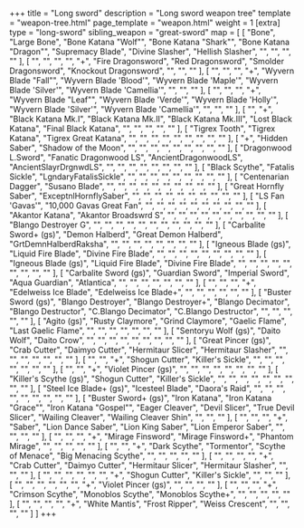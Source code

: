 +++
title = "Long sword"
description = "Long sword weapon tree"
template = "weapon-tree.html"
page_template = "weapon.html"
weight = 1
[extra]
type = "long-sword"
sibling_weapon = "great-sword"
map = [
  [
    "Bone",
    "Large Bone",
    "Bone Katana \"Wolf\"",
    "Bone Katana \"Shark\"",
    "Bone Katana \"Dragon\"",
    "Supremacy Blade",
    "Divine Slasher",
    "Hellish Slasher",
    "",
    "",
    "",
    ""
  ],
  [
    "",
    "",
    "",
    "",
    "+",
    "Fire Dragonsword",
    "Red Dragonsword",
    "Smolder Dragonsword",
    "Knockout Dragonsword",
    "",
    "",
    ""
  ],
  [
    "",
    "",
    "",
    "+",
    "Wyvern Blade \"Fall\"",
    "Wyvern Blade 'Blood'",
    "Wyvern Blade 'Maple'",
    "Wyvern Blade 'Silver'",
    "Wyvern Blade 'Camellia'",
    "",
    "",
    ""
  ],
  [
    "",
    "",
    "",
    "+",
    "Wyvern Blade \"Leaf\"",
    "Wyvern Blade 'Verde'",
    "Wyvern Blade 'Holly'",
    "Wyvern Blade 'Silver'",
    "Wyvern Blade 'Camellia'",
    "",
    "",
    ""
  ],
  [
    "",
    "+",
    "Black Katana Mk.I",
    "Black Katana Mk.II",
    "Black Katana Mk.III",
    "Lost Black Katana",
    "Final Black Katana",
    "",
    "",
    "",
    "",
    ""
  ],
  [
    "Tigrex Tooth",
    "Tigrex Katana",
    "Tigrex Great Katana",
    "",
    "",
    "",
    "",
    "",
    "",
    "",
    "",
    ""
  ],
  [
    "+",
    "Hidden Saber",
    "Shadow of the Moon",
    "",
    "",
    "",
    "",
    "",
    "",
    "",
    "",
    ""
  ],
  [
    "Dragonwood L.Sword",
    "Fanatic Dragonwood LS",
    "AncientDragonwoodLS",
    "AncientSlayrDrgnwdLS",
    "",
    "",
    "",
    "",
    "",
    "",
    "",
    ""
  ],
  [
    "Black Scythe",
    "Fatalis Sickle",
    "LgndaryFatalisSickle",
    "",
    "",
    "",
    "",
    "",
    "",
    "",
    "",
    ""
  ],
  [
    "Centenarian Dagger",
    "Susano Blade",
    "",
    "",
    "",
    "",
    "",
    "",
    "",
    "",
    "",
    ""
  ],
  [
    "Great Hornfly Saber",
    "ExceptnlHornflySaber",
    "",
    "",
    "",
    "",
    "",
    "",
    "",
    "",
    "",
    ""
  ],
  [
    "LS Fan 'Gavas'",
    "10,000 Gavas Great Fan",
    "",
    "",
    "",
    "",
    "",
    "",
    "",
    "",
    "",
    ""
  ],
  [
    "Akantor Katana",
    "Akantor Broadswrd S",
    "",
    "",
    "",
    "",
    "",
    "",
    "",
    "",
    "",
    ""
  ],
  [
    "Blango Destroyer G",
    "",
    "",
    "",
    "",
    "",
    "",
    "",
    "",
    "",
    "",
    ""
  ],
  [
    "Carbalite Sword+ (gs)",
    "Demon Halberd",
    "Great Demon Halberd",
    "GrtDemnHalberdRaksha",
    "",
    "",
    "",
    "",
    "",
    "",
    "",
    ""
  ],
  [
    "Igneous Blade (gs)",
    "Liquid Fire Blade",
    "Divine Fire Blade",
    "",
    "",
    "",
    "",
    "",
    "",
    "",
    "",
    ""
  ],
  [
    "Igneous Blade (gs)",
    "Liquid Fire Blade",
    "Divine Fire Blade",
    "",
    "",
    "",
    "",
    "",
    "",
    "",
    "",
    ""
  ],
  [
    "Carbalite Sword (gs)",
    "Guardian Sword",
    "Imperial Sword",
    "Aqua Guardian",
    "Atlantica",
    "",
    "",
    "",
    "",
    "",
    "",
    ""
  ],
  [
    "",
    "",
    "",
    "+",
    "Edelweiss Ice Blade",
    "Edelweiss Ice Blade+",
    "",
    "",
    "",
    "",
    "",
    ""
  ],
  [
    "Buster Sword (gs)",
    "Blango Destroyer",
    "Blango Destroyer+",
    "Blango Decimator",
    "Blango Destructor",
    "C.Blango Decimator",
    "C.Blango Destructor",
    "",
    "",
    "",
    "",
    ""
  ],
  [
    "Agito (gs)",
    "Rusty Claymore",
    "Grind Claymore",
    "Gaelic Flame",
    "Last Gaelic Flame",
    "",
    "",
    "",
    "",
    "",
    "",
    ""
  ],
  [
    "Sentoryu Wolf (gs)",
    "Daito Wolf",
    "Daito Crow",
    "",
    "",
    "",
    "",
    "",
    "",
    "",
    "",
    ""
  ],
  [
    "Great Pincer (gs)",
    "Crab Cutter",
    "Daimyo Cutter",
    "Hermitaur Slicer",
    "Hermitaur Slasher",
    "",
    "",
    "",
    "",
    "",
    "",
    ""
  ],
  [
    "",
    "",
    "+",
    "Shogun Cutter",
    "Killer's Sickle",
    "",
    "",
    "",
    "",
    "",
    "",
    ""
  ],
  [
    "",
    "",
    "+",
    "Violet Pincer (gs)",
    "",
    "",
    "",
    "",
    "",
    "",
    "",
    ""
  ],
  [
    "Killer's Scythe (gs)",
    "Shogun Cutter",
    "Killer's Sickle",
    "",
    "",
    "",
    "",
    "",
    "",
    "",
    "",
    ""
  ],
  [
    "Steel Ice Blade+ (gs)",
    "Icesteel Blade",
    "Daora's Raid",
    "",
    "",
    "",
    "",
    "",
    "",
    "",
    "",
    ""
  ],
  [
    "Buster Sword+ (gs)",
    "Iron Katana",
    "Iron Katana \"Grace\"",
    "Iron Katana \"Gospel\"",
    "Eager Cleaver",
    "Devil Slicer",
    "True Devil Slicer",
    "Wailing Cleaver",
    "Wailing Cleaver Shin",
    "",
    "",
    ""
  ],
  [
    "",
    "",
    "",
    "+",
    "Saber",
    "Lion Dance Saber",
    "Lion King Saber",
    "Lion Emperor Saber",
    "",
    "",
    "",
    ""
  ],
  [
    "",
    "",
    "",
    "+",
    "Mirage Finsword",
    "Mirage Finsword+",
    "Phantom Mirage",
    "",
    "",
    "",
    "",
    ""
  ],
  [
    "",
    "",
    "+",
    "Dark Scythe",
    "Tormentor",
    "Scythe of Menace",
    "Big Menacing Scythe",
    "",
    "",
    "",
    "",
    ""
  ],
  [
    "",
    "",
    "",
    "",
    "+",
    "Crab Cutter",
    "Daimyo Cutter",
    "Hermitaur Slicer",
    "Hermitaur Slasher",
    "",
    "",
    ""
  ],
  [
    "",
    "",
    "",
    "",
    "",
    "",
    "+",
    "Shogun Cutter",
    "Killer's Sickle",
    "",
    "",
    ""
  ],
  [
    "",
    "",
    "",
    "",
    "",
    "",
    "+",
    "Violet Pincer (gs)",
    "",
    "",
    "",
    ""
  ],
  [
    "",
    "",
    "",
    "+",
    "Crimson Scythe",
    "Monoblos Scythe",
    "Monoblos Scythe+",
    "",
    "",
    "",
    "",
    ""
  ],
  [
    "",
    "",
    "",
    "",
    "+",
    "White Mantis",
    "Frost Ripper",
    "Weiss Crescent",
    "",
    "",
    "",
    ""
  ]
]
+++
